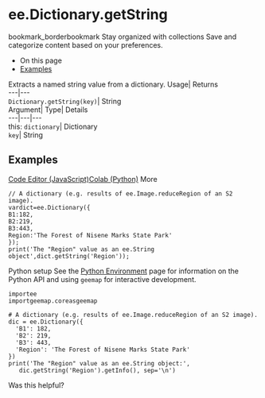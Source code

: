  
#  ee.Dictionary.getString 
bookmark_borderbookmark Stay organized with collections  Save and categorize content based on your preferences.
  * On this page
  * [Examples](https://developers.google.com/earth-engine/apidocs/ee-dictionary-getstring#examples)


Extracts a named string value from a dictionary. 
Usage| Returns  
---|---  
`Dictionary.getString(key)`| String  
Argument| Type| Details  
---|---|---  
this: `dictionary`| Dictionary  
`key`| String  
## Examples
[Code Editor (JavaScript)](https://developers.google.com/earth-engine/apidocs/ee-dictionary-getstring#code-editor-javascript-sample)[Colab (Python)](https://developers.google.com/earth-engine/apidocs/ee-dictionary-getstring#colab-python-sample) More
```
// A dictionary (e.g. results of ee.Image.reduceRegion of an S2 image).
vardict=ee.Dictionary({
B1:182,
B2:219,
B3:443,
Region:'The Forest of Nisene Marks State Park'
});
print('The "Region" value as an ee.String object',dict.getString('Region'));
```
Python setup
See the [ Python Environment](https://developers.google.com/earth-engine/guides/python_install) page for information on the Python API and using `geemap` for interactive development.
```
importee
importgeemap.coreasgeemap
```
```
# A dictionary (e.g. results of ee.Image.reduceRegion of an S2 image).
dic = ee.Dictionary({
  'B1': 182,
  'B2': 219,
  'B3': 443,
  'Region': 'The Forest of Nisene Marks State Park'
})
print('The "Region" value as an ee.String object:',
   dic.getString('Region').getInfo(), sep='\n')
```

Was this helpful?
